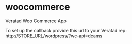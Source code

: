 # woocommerce
Veratad Woo Commerce App

To set up the callback provide this url to your Veratad rep:
  http://STORE_URL/wordpress/?wc-api=dcams 

